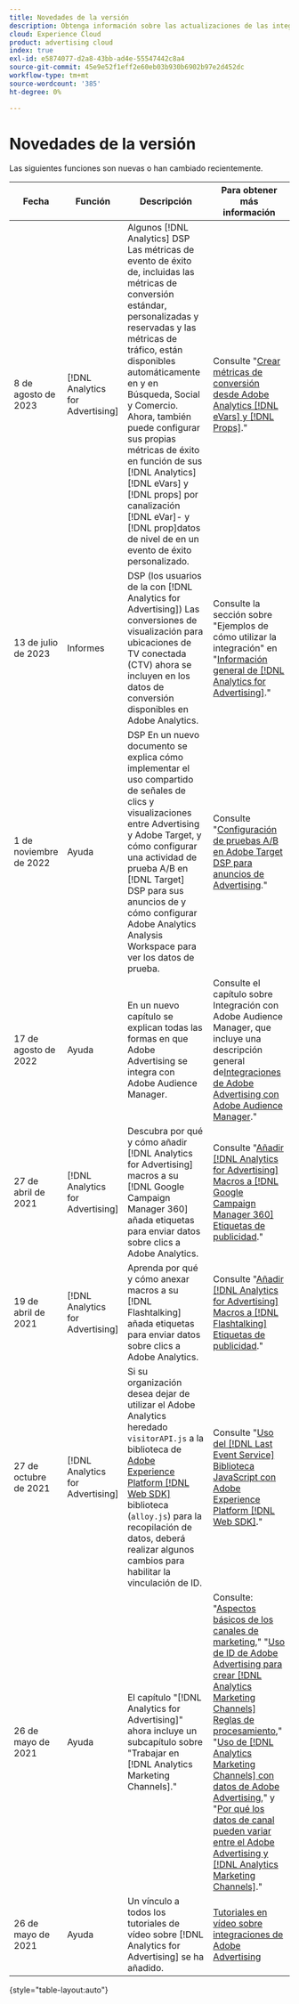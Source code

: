 ```yaml
---
title: Novedades de la versión
description: Obtenga información sobre las actualizaciones de las integraciones entre Adobe Advertising y otros productos y servicios en Adobe Experience Cloud.
cloud: Experience Cloud
product: advertising cloud
index: true
exl-id: e5874077-d2a8-43bb-ad4e-55547442c8a4
source-git-commit: 45e9e52f1eff2e60eb03b930b6902b97e2d452dc
workflow-type: tm+mt
source-wordcount: '385'
ht-degree: 0%

---
```


# Novedades de la versión

Las siguientes funciones son nuevas o han cambiado recientemente.

| Fecha | Función | Descripción | Para obtener más información |
| ---- | ------- | ----------- | -------------------- |
| 8 de agosto de 2023 | [!DNL Analytics for Advertising] | Algunos [!DNL Analytics] DSP Las métricas de evento de éxito de, incluidas las métricas de conversión estándar, personalizadas y reservadas y las métricas de tráfico, están disponibles automáticamente en y en Búsqueda, Social y Comercio. Ahora, también puede configurar sus propias métricas de éxito en función de sus [!DNL Analytics] [!DNL eVars] y [!DNL props] por canalización [!DNL eVar]- y [!DNL prop]datos de nivel de en un evento de éxito personalizado. | Consulte &quot;[Crear métricas de conversión desde Adobe Analytics [!DNL eVars] y [!DNL Props]](/help/integrations/analytics/conversion-metrics-from-evars.md).&quot; |
| 13 de julio de 2023 | Informes | DSP (los usuarios de la con [!DNL Analytics for Advertising]) Las conversiones de visualización para ubicaciones de TV conectada (CTV) ahora se incluyen en los datos de conversión disponibles en Adobe Analytics. | Consulte la sección sobre &quot;Ejemplos de cómo utilizar la integración&quot; en &quot;[Información general de [!DNL Analytics for Advertising]](/help/integrations/analytics/overview.md#integration-examples).&quot; |
| 1 de noviembre de 2022 | Ayuda | DSP En un nuevo documento se explica cómo implementar el uso compartido de señales de clics y visualizaciones entre Advertising y Adobe Target, y cómo configurar una actividad de prueba A/B en [!DNL Target] DSP para sus anuncios de y cómo configurar Adobe Analytics Analysis Workspace para ver los datos de prueba. | Consulte &quot;[Configuración de pruebas A/B en Adobe Target DSP para anuncios de Advertising](/help/integrations/target/overview-ab-tests.md).&quot; |
| 17 de agosto de 2022 | Ayuda | En un nuevo capítulo se explican todas las formas en que Adobe Advertising se integra con Adobe Audience Manager. | Consulte el capítulo sobre Integración con Adobe Audience Manager, que incluye una descripción general de[Integraciones de Adobe Advertising con Adobe Audience Manager](/help/integrations/audience-manager/overview.md).&quot; |
| 27 de abril de 2021 | [!DNL Analytics for Advertising] | Descubra por qué y cómo añadir [!DNL Analytics for Advertising] macros a su [!DNL Google Campaign Manager 360] añada etiquetas para enviar datos sobre clics a Adobe Analytics. | Consulte &quot;[Añadir [!DNL Analytics for Advertising] Macros a [!DNL Google Campaign Manager 360] Etiquetas de publicidad](/help/integrations/analytics/macros-google-campaign-manager.md).&quot; |
| 19 de abril de 2021 | [!DNL Analytics for Advertising] | Aprenda por qué y cómo anexar macros a su [!DNL Flashtalking] añada etiquetas para enviar datos sobre clics a Adobe Analytics. | Consulte &quot;[Añadir [!DNL Analytics for Advertising] Macros a [!DNL Flashtalking] Etiquetas de publicidad](/help/integrations/analytics/macros-flashtalking.md).&quot; |
| 27 de octubre de 2021 | [!DNL Analytics for Advertising] | Si su organización desea dejar de utilizar el Adobe Analytics heredado `visitorAPI.js` a la biblioteca de [Adobe Experience Platform [!DNL Web SDK]](https://experienceleague.adobe.com/docs/experience-platform/edge/home.html) biblioteca (`alloy.js`) para la recopilación de datos, deberá realizar algunos cambios para habilitar la vinculación de ID. | Consulte &quot;[Uso del [!DNL Last Event Service] Biblioteca JavaScript con Adobe Experience Platform [!DNL Web SDK]](/help/integrations/analytics/web-sdk.md).&quot; |
| 26 de mayo de 2021 | Ayuda | El capítulo &quot;[!DNL Analytics for Advertising]&quot; ahora incluye un subcapítulo sobre &quot;Trabajar en [!DNL Analytics Marketing Channels].&quot; | Consulte: &quot;[Aspectos básicos de los canales de marketing](/help/integrations/analytics/marketing-channels/mc-overview.md),&quot; &quot;[Uso de ID de Adobe Advertising para crear [!DNL Analytics Marketing Channels] Reglas de procesamiento](/help/integrations/analytics/marketing-channels/mc-ids.md),&quot; &quot;[Uso de [!DNL Analytics Marketing Channels] con datos de Adobe Advertising](/help/integrations/analytics/marketing-channels/mc-ac-data.md),&quot; y &quot;[Por qué los datos de canal pueden variar entre el Adobe Advertising y [!DNL Analytics Marketing Channels]](/help/integrations/analytics/marketing-channels/mc-data-variances.md).&quot; |
| 26 de mayo de 2021 | Ayuda | Un vínculo a todos los tutoriales de vídeo sobre [!DNL Analytics for Advertising] se ha añadido. | [Tutoriales en vídeo sobre integraciones de Adobe Advertising](https://experienceleague.adobe.com/docs/advertising-learn/tutorials/overview.html) |

{style="table-layout:auto"}

<!-- At some point, just make this an overview page instead?

Adobe Advertising is integrated with the following Adobe Experience Cloud products:

* [Adobe Analytics](/help/integrations/analytics/overview.md)

* Adobe Audience Manager

* Adobe Campaign (Adobe Advertising Search only)

 -->
